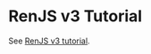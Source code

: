 # RenJS v3 Tutorial

See [RenJS v3 tutorial](https://renproject.github.io/ren-client-docs/ren-js/v3/tutorial).
